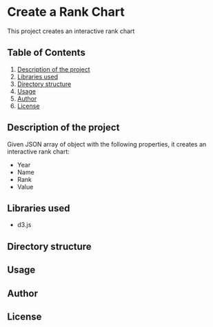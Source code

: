 # Create a Rank Chart
This project creates an interactive rank chart

## Table of Contents
<ol>
   <li><a href="#head1"> Description of the project</a>
   <li><a href="#head2"> Libraries used </a>
   <li><a href="#head3"> Directory structure </a>
   <li><a href="#head4"> Usage </a>
   <li><a href="#head5"> Author </a>
   <li><a href="#head6"> License </a>
</ol>



<h2 id="head1"> Description of the project </h2>
Given JSON array of object with the following properties, it creates an interactive rank chart:
<ul>
   <li>Year
   <li>Name
   <li>Rank
   <li>Value
</ul>

<h2 id="head2"> Libraries used </h2>

<ul>
 <li> d3.js
</ul>

<h2 id="head3"> Directory structure </h2>


<h2 id="head4"> Usage </h2>

<h2 id="head5"> Author </h2>
       
<h2 id="head6"> License </h2>
